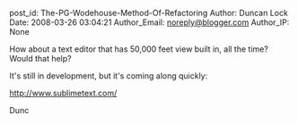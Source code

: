 post_id: The-PG-Wodehouse-Method-Of-Refactoring
Author: Duncan Lock
Date: 2008-03-26 03:04:21
Author_Email: noreply@blogger.com
Author_IP: None

How about a text editor that has 50,000 feet view built in, all the time?
Would that help?

It's still in development, but it's coming along quickly:

http://www.sublimetext.com/

Dunc
